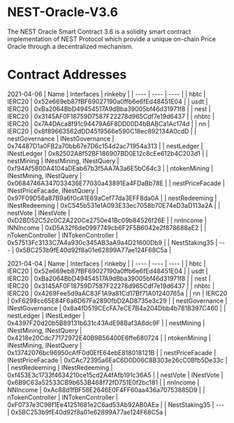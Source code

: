 # NEST-Oracle-V3.6
The NEST Oracle Smart Contract 3.6 is a solidity smart contract implementation of NEST Protocol which provide a unique on-chain Price Oracle through a decentralized mechanism.

# Contract Addresses

2021-04-06
| Name | Interfaces | rinkeby |
| ---- | ---- | ---- |
| hbtc | IERC20 | 0x52e669eb87fBF69027190a0ffb6e6fEd48451E04 |
| usdt | IERC20 | 0xBa2064BbD49454517A9dBba39005bf46d31971f8 |
| nest | IERC20 | 0x3145AF0F18759D7587F22278d965Cdf7e19d6437 |
| nhbtc | IERC20 | 0x7A4DAca8f91c94479A6F8DD00D4bBABCa1Ac174d |
| nn | IERC20 | 0x8f89663562dDD4519566e590C18ec892134A0cdD |
| nestGovernance | INestGovernance | 0x74487D1a0FB2a70bb67e7D6c154d2ac71954a313 |
| nestLedger | INestLedger | 0x82502A8f52BF186907BD0E12c8cEe612b4C203d1 |
| nestMining | INestMining, INestQuery | 0xf94Af5800A4104aDEab67b3f5AA7A3a6E5bC64c3 |
| ntokenMining | INestMining, INestQuery | 0x0684746A347033436E77030a43891Ea4FDaBb78E |
| nestPriceFacade | INestPriceFacade, INestQuery | 0x97F09D58a87B9a6f0cA1E69aCef77da3EFF8da0A |
| nestRedeeming | INestRedeeming | 0xC545b531e1A093E33ec7058b70E74eD3aD113a2A |
| nestVote | INestVote | 0xD2BD52C52c0C2A220Ce2750e41Bc09b84526f26E |
| nnIncome | INNIncome | 0xD5A32f6de0997749cb6F2F5B6042e2f878688aE2 |
| nTokenController | INTokenController | 0x57513Fc3133C7A4a930c345AB3aA9a4D21600Db9 |
| NestStaking35 | --- | 0x5BC253b9fE40d92f8a01e62899A77ae124F68C5a |

2021-04-04
| Name | Interfaces | rinkeby |
| ---- | ---- | ---- |
| hbtc | IERC20 | 0x52e669eb87fBF69027190a0ffb6e6fEd48451E04 |
| usdt | IERC20 | 0xBa2064BbD49454517A9dBba39005bf46d31971f8 |
| nest | IERC20 | 0x3145AF0F18759D7587F22278d965Cdf7e19d6437 |
| nhbtc | IERC20 | 0x4269Fee5d9aAC83F1A9a81Cd17Bf71A01240765a |
| nn | IERC20 | 0xF6298cc65E84F6a6D67Fa2890fbD2AD8735e3c29 |
| nestGovernance | INestGovernance | 0x8a4fD519CEcFA7eCE7B4a204Dbb4b781B397C460 |
| nestLedger | INestLedger | 0x4397F20d20b5B89131b631c43AdE98Baf3A6dc9F |
| nestMining | INestMining, INestQuery | 0x4218e20Cdc77172972E40B9B56400E6ffe680724 |
| ntokenMining | INestMining, INestQuery | 0x13742076bc96950cAfF0d0EfE64ebE818018121B |
| nestPriceFacade | INestPriceFacade | 0xCAc72395a6EaC6D0D06C8B303e26cC0Bfb5De33c |
| nestRedeeming | INestRedeeming | 0xf453E3c1733f4634210ce15cd2A4fAfb191c36A5 |
| nestVote | INestVote | 0x6B9C63a52533CB9b653B468f72fD751E0f2bc181 |
| nnIncome | NNIncome | 0xAc88d1fBF58E2646E0F4FF60aa436a70753885D9 |
| nTokenController | INTokenController | 0xF0737e3C98f1Ee41251681e2C6ad53Ab92AB0AEa |
| NestStaking35 | --- | 0x5BC253b9fE40d92f8a01e62899A77ae124F68C5a |
